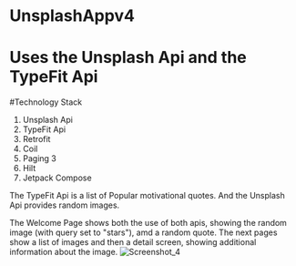 # UnsplashAppv4
# Uses the Unsplash Api and the TypeFit Api

#Technology Stack
1. Unsplash Api
2. TypeFit Api
3. Retrofit
4. Coil
5. Paging 3
6. Hilt
7. Jetpack Compose

The TypeFit Api is a list of Popular motivational quotes.
And the Unsplash Api provides random images.

The Welcome Page shows both the use of both apis, showing the random image (with query set to "stars"), amd a random
quote.
The next pages show a list of images and then a detail screen, showing additional information about the image.
![Screenshot_4](https://github.com/ttakpotosu2/UnsplashAppv4/assets/105734117/cb7368ac-1b8b-485e-bad9-660b71857fd6)
